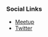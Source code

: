 ### Social Links
* [Meetup](https://www.meetup.com/owasp-stockholm/)
* [Twitter](https://twitter.com/owaspstockholm)
